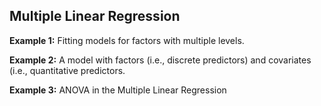 ## Multiple Linear Regression

**Example 1:** Fitting models for factors with multiple levels.



**Example 2:** A model with factors (i.e., discrete predictors) and covariates (i.e., quantitative predictors.


**Example 3:** ANOVA in the Multiple Linear Regression


